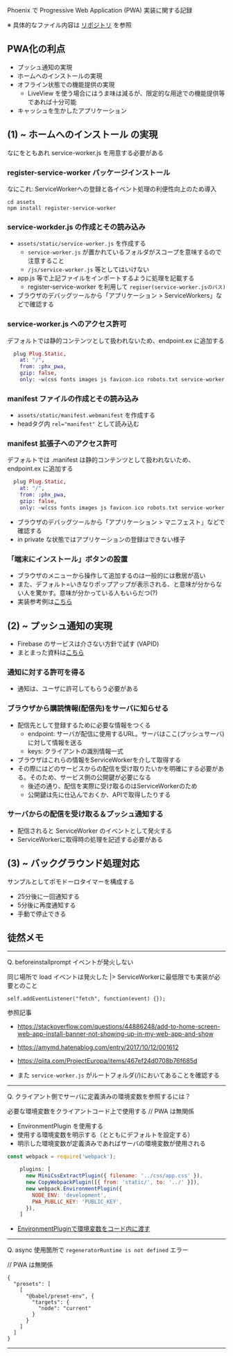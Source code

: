 Phoenix で Progressive Web Application (PWA) 実装に関する記録

※ 具体的なファイル内容は [リポジトリ](https://github.com/Ta-To/phx_pwa) を参照

## PWA化の利点

- プッシュ通知の実現
- ホームへのインストールの実現
- オフライン状態での機能提供の実現
  - LiveView を使う場合にはうま味は減るが、限定的な用途での機能提供等であれば十分可能
- キャッシュを生かしたアプリケーション


## (1) ~ ホームへのインストール の実現

なにをともあれ service-worker.js を用意する必要がある

### register-service-worker パッケージインストール

なにこれ: ServiceWorkerへの登録と各イベント処理の利便性向上のため導入

```
cd assets
npm install register-service-worker
```

### service-workder.js の作成とその読み込み

- `assets/static/service-worker.js` を作成する
  - `service-worker.js` が置かれているフォルダがスコープを意味するので注意すること
  - `/js/service-worker.js` 等としてはいけない
- app.js 等で上記ファイルをインポートするように処理を記載する
  - register-service-worker を利用して `regiser(service-worker.jsのパス)`
- ブラウザのデバッグツールから「アプリケーション > ServiceWorkers」などで確認する

### service-worker.js へのアクセス許可

デフォルトでは静的コンテンツとして扱われないため、endpoint.ex に追加する

``` elixir:endpoint.ex
  plug Plug.Static,
    at: "/",
    from: :phx_pwa,
    gzip: false,
    only: ~w(css fonts images js favicon.ico robots.txt service-worker.js)
```

### manifest ファイルの作成とその読み込み

- `assets/static/manifest.webmanifest` を作成する
- headタグ内 `rel="manifest"` として読み込む

### manifest 拡張子へのアクセス許可

デフォルトでは .manifest は静的コンテンツとして扱われないため、endpoint.ex に追加する

``` elixir:endpoint.ex
  plug Plug.Static,
    at: "/",
    from: :phx_pwa,
    gzip: false,
    only: ~w(css fonts images js favicon.ico robots.txt service-worker.js manifest.webmanifest)
```

- ブラウザのデバッグツールから「アプリケーション > マニフェスト」などで確認する
- in private な状態ではアプリケーションの登録はできない様子

### 「端末にインストール」ボタンの設置

- ブラウザのメニューから操作して追加するのは一般的には敷居が高い
- また、デフォルト=いきなりポップアップが表示される、と意味が分からない人を驚かす。意味が分かっている人もいらだつ(?)
- 実装参考例は[こちら](https://developer.mozilla.org/ja/docs/Web/Progressive_web_apps/Add_to_home_screen)


## (2) ~ プッシュ通知の実現

- Firebase のサービスは介さない方針で試す (VAPID)
- まとまった資料は[こちら](https://ta-to.github.io/narutake_phoenix/#/phx_pwa/push)

### 通知に対する許可を得る

- 通知は、ユーザに許可してもらう必要がある

### ブラウザから購読情報(配信先)をサーバに知らせる

- 配信先として登録するために必要な情報をつくる
  - endpoint: サーバが配信に使用するURL。サーバはここ(プッシュサーバ)に対して情報を送る
  - keys: クライアントの識別情報一式
- ブラウザはこれらの情報をServiceWorkerを介して取得する
- その際にはどのサービスからの配信を受け取りたいかを明確にする必要がある。そのため、サービス側の公開鍵が必要になる
  - 後述の通り、配信を実際に受け取るのはServiceWorkerのため
  - 公開鍵は先に仕込んでおくか、APIで取得したりする

### サーバからの配信を受け取る＆プッシュ通知する

- 配信されると ServiceWorker のイベントとして発火する
- ServiceWorkerに取得時の処理を記述する必要がある


## (3) ~ バックグラウンド処理対応

サンプルとしてポモドーロタイマーを構成する

- 25分後に一回通知する
- 5分後に再度通知する
- 手動で停止できる


## 徒然メモ

---

Q. beforeinstallprompt イベントが発火しない

同じ場所で load イベントは発火した
|> ServiceWorkerに最低限でも実装が必要とのこと

`self.addEventListener("fetch", function(event) {});`

参照記事

- https://stackoverflow.com/questions/44886248/add-to-home-screen-web-app-install-banner-not-showing-up-in-my-web-app-and-show
- https://amymd.hatenablog.com/entry/2017/10/12/001612
- https://qiita.com/ProjectEuropa/items/467ef24d0708b76f685d

- また `service-worker.js` がルートフォルダ(/)においてあることを確認する

---

Q. クライアント側でサーバに定義済みの環境変数を参照するには？

必要な環境変数をクライアントコード上で使用する
// PWA は無関係

- EnvironmentPlugin を使用する
- 使用する環境変数を明示する（とともにデフォルトを設定する）
- 明示した環境変数が定義済みであればサーバの環境変数が使用される

``` js:webpack.config.js 抜粋
const webpack = require('webpack');

    plugins: [
      new MiniCssExtractPlugin({ filename: '../css/app.css' }),
      new CopyWebpackPlugin([{ from: 'static/', to: '../' }]),
      new webpack.EnvironmentPlugin({
        NODE_ENV: 'development',
        PWA_PUBLiC_KEY: 'PUBLIC_KEY',
      }),
    ]
```

- [EnvironmentPluginで環境変数をコード内に渡す](https://nju33.com/webpack/EnvironmentPlugin%20%E3%81%A7%E7%92%B0%E5%A2%83%E5%A4%89%E6%95%B0%E3%82%92%E3%82%B3%E3%83%BC%E3%83%89%E5%86%85%E3%81%AB%E6%B8%A1%E3%81%99)

---

Q. async 使用箇所で `regeneratorRuntime is not defined` エラー

// PWA は無関係

``` json: assets/.babelrc
{
  "presets": [
    [
      "@babel/preset-env", {
        "targets": {
          "node": "current"
        }
      }
    ]
  ]
}
```

---
